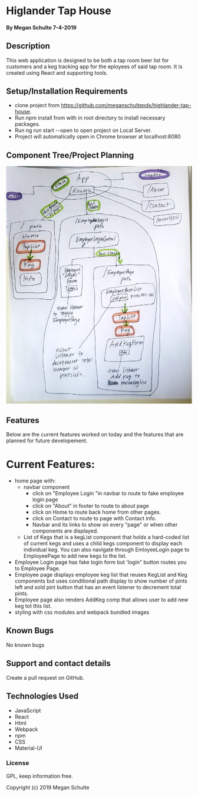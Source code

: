 #  Higlander Tap House

#### By Megan Schulte 7-4-2019

## Description

  This web application is designed to be both a tap room beer list for customers and a keg tracking app for the eployees of said tap room. It is created using React and supporting tools. 

## Setup/Installation Requirements
* clone project from https://github.com/meganschultepdx/highlander-tap-house.
* Run npm install from with in root directory to install necessary packages.
* Run ng run start --open to open project on Local Server.
* Project will automatically open in Chrome browser at localhost:8080

## Component Tree/Project Planning

![](src/assets/img/latestcomptree.jpg)

## Features

Below are the current features worked on today and the features that are planned for future developement.

# Current Features:

* home page with:
  - navbar component
    - click on "Employee Login "in navbar to route to fake employee login page
    - click on "About" in footer to route to about page
    - click on Home to route back home from other pages.
    - click on Contact to route to page with Contact info.
    - Navbar and its links to show on every "page" or when other components are displayed.
  - List of Kegs that is a kegList component that holds a hard-coded list of current kegs and uses a child kegs component to display each individual keg. You can also navigate through EmloyeeLogin page to EmployeePage to add new kegs to the list.
* Employee Login page has fake login form but 'login" button routes you to Employee Page.
* Employee page displays employee keg list that reuses KegList and Keg components but uses conditional path display to show number of pints left and sold pint button that has an event listener to decrement total pints.
* Employee page also renders AddKeg comp that allows user to add new keg tot this list.
* styling with css modules and webpack bundled images


 ## Known Bugs

  No known bugs

  ## Support and contact details

  Create a pull request on GitHub.

  ## Technologies Used

  * JavaScript
  * React
  * Html
  * Webpack
  * npm
  * CSS
  * Material-UI

  ### License

  GPL, keep information free.

  Copyright (c) 2019 Megan Schulte

